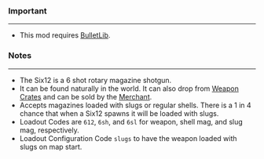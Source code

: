### Important
---
- This mod requires [BulletLib](https://gitlab.com/accensi/hd-addons/hdbulletlib).

### Notes
---
- The Six12 is a 6 shot rotary magazine shotgun.
- It can be found naturally in the world. It can also drop from [Weapon Crates](https://gitlab.com/accensi/hd-addons/weapon-crate) and can be sold by the [Merchant](https://gitlab.com/accensi/hd-addons/merchant).
- Accepts magazines loaded with slugs or regular shells. There is a 1 in 4 chance that when a Six12 spawns it will be loaded with slugs.
- Loadout Codes are `612`, `6sh`, and `6sl` for weapon, shell mag, and slug mag, respectively.
- Loadout Configuration Code `slugs` to have the weapon loaded with slugs on map start.